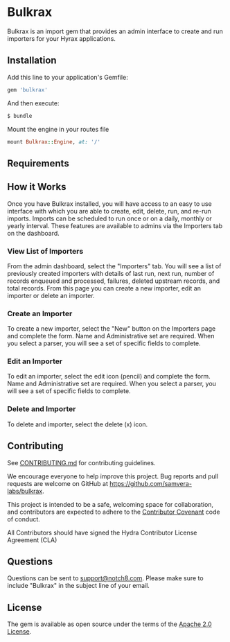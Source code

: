# Bulkrax
Bulkrax is an import gem that provides an admin interface to create and run importers for your Hyrax applications.  


## Installation
Add this line to your application's Gemfile:

```ruby
gem 'bulkrax'
```

And then execute:
```bash
$ bundle
```

Mount the engine in your routes file

```ruby 
mount Bulkrax::Engine, at: '/'
```


## Requirements


## How it Works
Once you have Bulkrax installed, you will have access to an easy to use interface with which you are able to create, edit, delete, run, and re-run imports. Imports can be scheduled to run once or on a daily, monthly or yearly interval. These features are available to admins via the Importers tab on the dashboard.

### View List of Importers
From the admin dashboard, select the "Importers" tab. You will see a list of previously created importers with details of last run, next run, number of records enqueued and processed, failures, deleted upstream records, and total records. From this page you can create a new importer, edit an importer or delete an importer.


### Create an Importer
To create a new importer, select the "New" button on the Importers page and complete the form. Name and Administrative set are required. When you select a parser, you will see a set of specific fields to complete.

### Edit an Importer
To edit an importer, select the edit icon (pencil) and complete the form. Name and Administrative set are required. When you select a parser, you will see a set of specific fields to complete.

### Delete and Importer
To delete and importer, select the delete (x) icon.


## Contributing
See
[CONTRIBUTING.md](https://github.com/samvera-labs/bulkrax/blob/master/CONTRIBUTING.md)
for contributing guidelines.

We encourage everyone to help improve this project.  Bug reports and pull requests are welcome on GitHub at https://github.com/samvera-labs/bulkrax.

This project is intended to be a safe, welcoming space for collaboration, and contributors are expected to adhere to the [Contributor Covenant](http://contributor-covenant.org) code of conduct.

All Contributors should have signed the Hydra Contributor License Agreement (CLA)


## Questions
Questions can be sent to support@notch8.com. Please make sure to include "Bulkrax" in the subject line of your email.


## License
The gem is available as open source under the terms of the [Apache 2.0 License](https://opensource.org/licenses/Apache-2.0).

